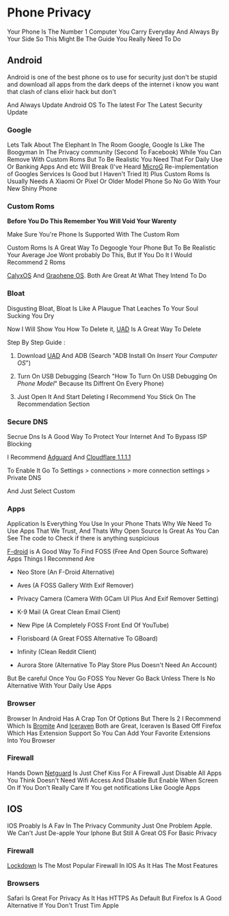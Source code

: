 # Phone Privacy

Your Phone Is The Number 1 Computer You Carry Everyday And Always By Your Side So This Might Be The Guide You Really Need To Do

## Android

Android is one of the best phone os to use for security just don't be stupid and download all apps from the dark deeps of the internet i know you want that clash of clans elixir hack but don't

And Always Update Android OS To The latest For The Latest Security Update

### Google

Lets Talk About The Elephant In The Room Google, Google Is Like The Boogyman In The Privacy community (Second To Facebook) While You Can Remove With Custom Roms But To Be Realistic You Need That For Daily Use Or Banking Apps And etc Will Break (I've Heard [MicroG](https://microg.org/) Re-implementation of Googles Services Is Good but I Haven't Tried It) Plus Custom Roms Is Usually Needs A Xiaomi Or Pixel Or Older Model Phone So No Go With Your New Shiny Phone

### Custom Roms

**Before You Do This Remember You Will Void Your Warenty**

Make Sure You're Phone Is Supported With The Custom Rom

Custom Roms Is A Great Way To Degoogle Your Phone But To Be Realistic Your Average Joe Wont probably Do This, But If You Do It I Would Recommend 2 Roms

[CalyxOS](https://calyxos.org/) And [Graohene OS](https://grapheneos.org/). Both Are Great At What They Intend To Do

### Bloat

Disgusting Bloat, Bloat Is Like A Plaugue That Leaches To Your Soul Sucking You Dry

Now I Will Show You How To Delete it, [UAD](https://github.com/0x192/Universal-Android-Debloater) Is A Great Way To Delete

Step By Step Guide :

1. Download [UAD](https://github.com/0x192/Universal-Android-Debloater) And ADB (Search "ADB Install On *Insert Your Computer OS*")

2. Turn On USB Debugging (Search "How To Turn On USB Debugging On *Phone Model*" Because Its Diffrent On Every Phone)

3. Just Open It And Start Deleting I Recommend You Stick On The Recommendation Section

### Secure DNS

Secrue Dns Is A Good Way To Protect Your Internet And To Bypass ISP Blocking

I Recommend [Adguard](https://adguard-dns.io/en/welcome.html) And [Cloudflare 1.1.1.1](https://1.1.1.1/dns/) 

To Enable It Go To Settings > connections >  more connection settings > Private DNS

And Just Select Custom

### Apps

Application Is Everything You Use In your Phone Thats Why We Need To Use Apps That We Trust, And Thats Why Open Source Is Great As You Can See The code to Check if there is anything suspicious 

[F-droid](https://f-droid.org/) is A Good Way To Find FOSS (Free And Open Source Software) Apps Things I Recommend Are

- Neo Store (An F-Droid Alternative)

- Aves (A FOSS Gallery With Exif Remover)

- Privacy Camera (Camera With GCam UI Plus And Exif Remover Setting)

- K-9 Mail (A Great Clean Email Client)

- New Pipe (A Completely FOSS Front End Of YouTube)

- Florisboard (A Great FOSS Alternative To GBoard)

- Infinity (Clean Reddit Client)

- Aurora Store (Alternative To Play Store Plus Doesn't Need An Account)

But Be careful Once You Go FOSS You Never Go Back Unless There Is No Alternative With Your Daily Use Apps

### Browser

Browser In Android Has A Crap Ton Of Options But There Is 2 I Recommend Which Is [Bromite](https://www.bromite.org/) And [Iceraven](https://github.com/fork-maintainers/iceraven-browser) Both are Great, Iceraven Is Based Off Firefox Which Has Extension Support So You Can Add Your Favorite Extensions Into You Browser 

### Firewall

Hands Down [Netguard](https://netguard.me/) Is Just Chef Kiss For A Firewall Just Disable All Apps You Think Doesn't Need Wifi Access And DIsable But Enable When Screen On If You Don't Really Care If You get notifications Like Google Apps

## IOS

IOS Proably Is A Fav In The Privacy Community Just One Problem Apple. We Can't Just De-apple Your Iphone But Still A Great OS For Basic Privacy

### Firewall

[Lockdown](https://apps.apple.com/us/app/lockdown-privacy-vpn-proxy/id1469783711) Is The Most Popular Firewall In IOS As It Has The Most Features 

### Browsers

Safari Is Great For Privacy As It Has HTTPS As Default But Firefox Is A Good Alternative If You Don't Trust Tim Apple


